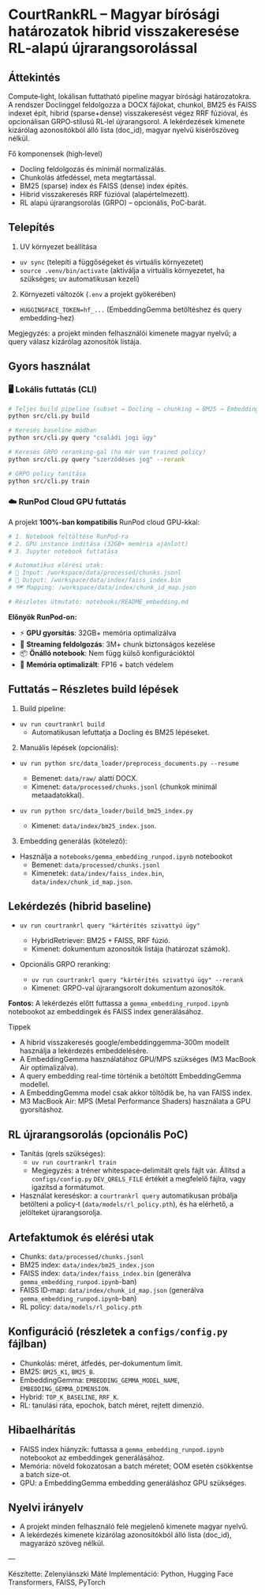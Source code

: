 # CourtRankRL – Magyar bírósági határozatok hibrid visszakeresése RL‑alapú újrarangsorolással

## Áttekintés

Compute‑light, lokálisan futtatható pipeline magyar bírósági határozatokra. A rendszer Doclinggel feldolgozza a DOCX fájlokat, chunkol, BM25 és FAISS indexet épít, hibrid (sparse+dense) visszakeresést végez RRF fúzióval, és opcionálisan GRPO‑stílusú RL‑lel újrarangsorol. A lekérdezések kimenete kizárólag azonosítókból álló lista (doc_id), magyar nyelvű kísérőszöveg nélkül.

Fő komponensek (high‑level)
- Docling feldolgozás és minimál normalizálás.
- Chunkolás átfedéssel, meta megtartással.
- BM25 (sparse) index és FAISS (dense) index építés.
- Hibrid visszakeresés RRF fúzióval (alapértelmezett).
- RL alapú újrarangsorolás (GRPO) – opcionális, PoC‑barát.

## Telepítés

1) UV környezet beállítása
- `uv sync` (telepíti a függőségeket és virtuális környezetet)
- `source .venv/bin/activate` (aktiválja a virtuális környezetet, ha szükséges; uv automatikusan kezeli)

2) Környezeti változók (`.env` a projekt gyökerében)
- `HUGGINGFACE_TOKEN=hf_...`  (EmbeddingGemma betöltéshez és query embedding-hez)

Megjegyzés: a projekt minden felhasználói kimenete magyar nyelvű; a query válasz kizárólag azonosítók listája.

## Gyors használat

### 🖥️ Lokális futtatás (CLI)

```bash
# Teljes build pipeline (subset → Docling → chunking → BM25 → EmbeddingGemma FAISS)
python src/cli.py build

# Keresés baseline módban
python src/cli.py query "családi jogi ügy"

# Keresés GRPO reranking-gal (ha már van trained policy)
python src/cli.py query "szerződéses jog" --rerank

# GRPO policy tanítása
python src/cli.py train
```

### ☁️ RunPod Cloud GPU futtatás

A projekt **100%-ban kompatibilis** RunPod cloud GPU-kkal:

```bash
# 1. Notebook feltöltése RunPod-ra
# 2. GPU instance indítása (32GB+ memória ajánlott)
# 3. Jupyter notebook futtatása

# Automatikus elérési utak:
# 📁 Input: /workspace/data/processed/chunks.jsonl
# 💾 Output: /workspace/data/index/faiss_index.bin
# 🗺️ Mapping: /workspace/data/index/chunk_id_map.json

# Részletes útmutató: notebooks/README_embedding.md
```

**Előnyök RunPod-on:**
- ⚡ **GPU gyorsítás**: 32GB+ memória optimalizálva
- 🔄 **Streaming feldolgozás**: 3M+ chunk biztonságos kezelése
- 📦 **Önálló notebook**: Nem függ külső konfigurációktól
- 🧠 **Memória optimalizált**: FP16 + batch védelem

## Futtatás – Részletes build lépések

1) Build pipeline:
- `uv run courtrankrl build`
  - Automatikusan lefuttatja a Docling és BM25 lépéseket.

2) Manuális lépések (opcionális):
- `uv run python src/data_loader/preprocess_documents.py --resume`
  - Bemenet: `data/raw/` alatti DOCX.
  - Kimenet: `data/processed/chunks.jsonl` (chunkok minimál metaadatokkal).

- `uv run python src/data_loader/build_bm25_index.py`
  - Kimenet: `data/index/bm25_index.json`.

3) Embedding generálás (kötelező):
- Használja a `notebooks/gemma_embedding_runpod.ipynb` notebookot
  - Bemenet: `data/processed/chunks.jsonl`
  - Kimenetek: `data/index/faiss_index.bin`, `data/index/chunk_id_map.json`.

## Lekérdezés (hibrid baseline)

- `uv run courtrankrl query "kártérítés szivattyú ügy"`
  - HybridRetriever: BM25 + FAISS, RRF fúzió.
  - Kimenet: dokumentum azonosítók listája (határozat számok).

- Opcionális GRPO reranking:
  - `uv run courtrankrl query "kártérítés szivattyú ügy" --rerank`
  - Kimenet: GRPO-val újrarangsorolt dokumentum azonosítók.

**Fontos:** A lekérdezés előtt futtassa a `gemma_embedding_runpod.ipynb` notebookot az embeddingek és FAISS index generálásához.

Tippek
- A hibrid visszakeresés google/embeddinggemma-300m modellt használja a lekérdezés embeddelésére.
- A EmbeddingGemma használatához GPU/MPS szükséges (M3 MacBook Air optimalizálva).
- A query embedding real-time történik a betöltött EmbeddingGemma modellel.
- A EmbeddingGemma model csak akkor töltődik be, ha van FAISS index.
- M3 MacBook Air: MPS (Metal Performance Shaders) használata a GPU gyorsításhoz.

## RL újrarangsorolás (opcionális PoC)

- Tanítás (qrels szükséges):
  - `uv run courtrankrl train`
  - Megjegyzés: a tréner whitespace‑delimitált qrels fájlt vár. Állítsd a `configs/config.py` `DEV_QRELS_FILE` értékét a megfelelő fájlra, vagy igazítsd a formátumot.
- Használat kereséskor: a `courtrankrl query` automatikusan próbálja betölteni a policy‑t (`data/models/rl_policy.pth`), és ha elérhető, a jelölteket újrarangsorolja.

## Artefaktumok és elérési utak

- Chunks: `data/processed/chunks.jsonl`
- BM25 index: `data/index/bm25_index.json`
- FAISS index: `data/index/faiss_index.bin` (generálva `gemma_embedding_runpod.ipynb`-ban)
- FAISS ID‑map: `data/index/chunk_id_map.json` (generálva `gemma_embedding_runpod.ipynb`-ban)
- RL policy: `data/models/rl_policy.pth`

## Konfiguráció (részletek a `configs/config.py` fájlban)

- Chunkolás: méret, átfedés, per‑dokumentum limit.
- BM25: `BM25_K1`, `BM25_B`.
- EmbeddingGemma: `EMBEDDING_GEMMA_MODEL_NAME`, `EMBEDDING_GEMMA_DIMENSION`.
- Hybrid: `TOP_K_BASELINE`, `RRF_K`.
- RL: tanulási ráta, epochok, batch méret, rejtett dimenzió.

## Hibaelhárítás

- FAISS index hiányzik: futtassa a `gemma_embedding_runpod.ipynb` notebookot az embeddingek generálásához.
- Memória: növeld fokozatosan a batch méretet; OOM esetén csökkentse a batch size-ot.
- GPU: a EmbeddingGemma embedding generáláshoz GPU szükséges.

## Nyelvi irányelv

- A projekt minden felhasználó felé megjelenő kimenete magyar nyelvű.
- A lekérdezés kimenete kizárólag azonosítókból álló lista (doc_id), magyarázó szöveg nélkül.

—

Készítette: Zelenyiánszki Máté
Implementáció: Python, Hugging Face Transformers, FAISS, PyTorch
